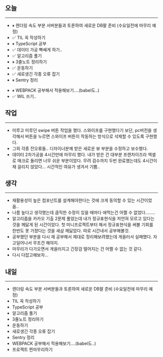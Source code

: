 ## 오늘
---
- ⏸ 렌더링 속도 부분 서버분들과 토론하여 새로운 DB팔 준비 (수요일전에 마무리 예정)
- ✅ TIL 꼭 작성하기
- ⏸ TypeScript 공부
- ✅ 데이터 가공 빡쌔게 하기..
- ✅ 알고리즘 풀기
- ⏸ 3줄노트 정리하기
- ✅ 운동하기
- ✅ 새로생긴 각종 오류 잡기
- ⏸ Sentry 정리
+ ⏸ WEBPACK 공부해서 적용해보기....(babel도..)
+ ✅ WIL 쓰기..


## 작업
---
- 미루고 미루던 swipe 버튼 작업을 했다. 스와이프를 구현했다기 보단, pc버전을 생각해서 버튼을 누르면 스와이프 버튼이 작동하는 방식으로 삭제할 수 있도록 구현했다. 
- 그외 각종 잔오류들.. 디자이너분께 받은 새로운 뷰 부분을 수정하고 보수했다.
- 데이터 2차가공을 4시간만에 마무리 했다. 내가 받은 건 대부분 프렌차이즈라 엑셀로 매크로 돌리면 너무 쉬운 부분이었다. 무려 검수까지 두번 완료했는데도 4시간이 채 걸리지 않았다... 시간적인 여유가 생겨서 기쁨..

## 생각
---
- 재활용성이 높은 컴포넌트를 설계해야한다는 것에 크게 동의할 수 있는 시간이었음..
- 나름 높다고 생각했는데 큼직한 수정이 있을 때마다 애먹는건 어쩔 수 없었다........
- 알고리즘을 카카오 기출 2문제 풀었는데 내가 정규표현식을 저언혀 모르고 있다는 것을 께닳게 된 시간이었다. 첫 미니프로젝트부터 해서 정규표현식을 써볼 기회를 한번도 못 가졌다는 것을 새삼 께닳았다. 따로 시간내서 공부해볼것.
- 공부했던 부분을 다시 재 공부해서 제대로 정리해보려했는데 게을러서 실패했다. 자고일어나서 무조건 해야지.
- 마무리가 다가오면서 게을러지고 긴장감 떨어지는 건 어쩔 수 없는 것 같다. 
- 다시 다잡고해보자...

## 내일
---
- 렌더링 속도 부분 서버분들과 토론하여 새로운 DB팔 준비 (수요일전에 마무리 예정)
- TIL 꼭 작성하기
- TypeScript 공부
- 알고리즘 풀기
- 3줄노트 정리하기
- 운동하기
- 새로생긴 각종 오류 잡기
- Sentry 정리
- WEBPACK 공부해서 적용해보기....(babel도..)
- 프로젝트 찐마무리하기